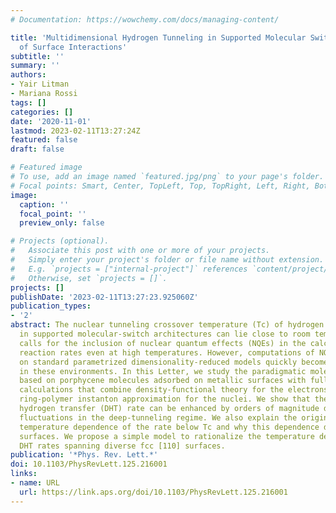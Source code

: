 ```yaml
---
# Documentation: https://wowchemy.com/docs/managing-content/

title: 'Multidimensional Hydrogen Tunneling in Supported Molecular Switches: The Role
  of Surface Interactions'
subtitle: ''
summary: ''
authors:
- Yair Litman
- Mariana Rossi
tags: []
categories: []
date: '2020-11-01'
lastmod: 2023-02-11T13:27:24Z
featured: false
draft: false

# Featured image
# To use, add an image named `featured.jpg/png` to your page's folder.
# Focal points: Smart, Center, TopLeft, Top, TopRight, Left, Right, BottomLeft, Bottom, BottomRight.
image:
  caption: ''
  focal_point: ''
  preview_only: false

# Projects (optional).
#   Associate this post with one or more of your projects.
#   Simply enter your project's folder or file name without extension.
#   E.g. `projects = ["internal-project"]` references `content/project/deep-learning/index.md`.
#   Otherwise, set `projects = []`.
projects: []
publishDate: '2023-02-11T13:27:23.925060Z'
publication_types:
- '2'
abstract: The nuclear tunneling crossover temperature (Tc) of hydrogen transfer reactions
  in supported molecular-switch architectures can lie close to room temperature. This
  calls for the inclusion of nuclear quantum effects (NQEs) in the calculation of
  reaction rates even at high temperatures. However, computations of NQEs relying
  on standard parametrized dimensionality-reduced models quickly become inadequate
  in these environments. In this Letter, we study the paradigmatic molecular switch
  based on porphycene molecules adsorbed on metallic surfaces with full-dimensional
  calculations that combine density-functional theory for the electrons with the semiclassical
  ring-polymer instanton approximation for the nuclei. We show that the double intramolecular
  hydrogen transfer (DHT) rate can be enhanced by orders of magnitude due to surface
  fluctuations in the deep-tunneling regime. We also explain the origin of an Arrhenius
  temperature dependence of the rate below Tc and why this dependence differs at different
  surfaces. We propose a simple model to rationalize the temperature dependence of
  DHT rates spanning diverse fcc [110] surfaces.
publication: '*Phys. Rev. Lett.*'
doi: 10.1103/PhysRevLett.125.216001
links:
- name: URL
  url: https://link.aps.org/doi/10.1103/PhysRevLett.125.216001
---
```

